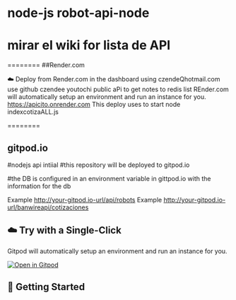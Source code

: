 # node-js  robot-api-node
# mirar el wiki for lista de API


========
##Render.com

☁️ Deploy from Render.com in the dashboard using czendeQhotmail.com use github czendee
youtochi public aPi to get notes to redis list
REnder.com will automatically setup an environment and run an instance for you. 
https://apicito.onrender.com This deploy uses to start node indexcotizaALL.js


========
## gitpod.io

#nodejs api intiial
#this repository will be deployed to gitpod.io



#the DB is configured in an environment variable in gittpod.io with the information for the db


Example http://your-gitpod.io-url/api/robots
Example http://your-gitpod.io-url/banwireapi/cotizaciones


## ☁️ Try with a Single-Click

Gitpod will automatically setup an environment and run an instance for you.

[![Open in Gitpod](https://gitpod.io/button/open-in-gitpod.svg)](https://gitpod.io/#https://github.com/czendee/robot-api-nodejs/tree/versiongitpod_test)

## 🚀 Getting Started
